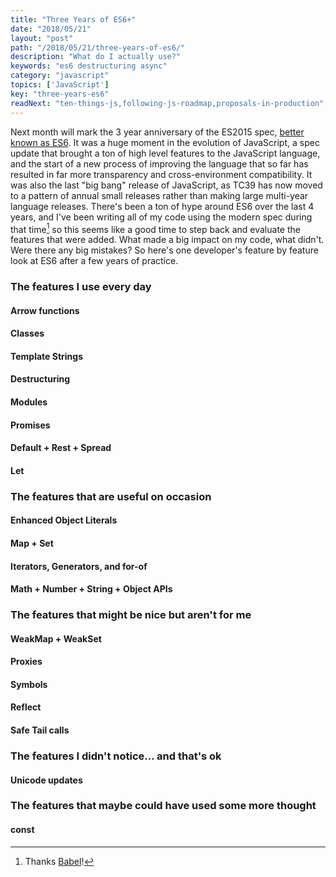 ```yaml
---
title: "Three Years of ES6+"
date: "2018/05/21"
layout: "post"
path: "/2018/05/21/three-years-of-es6/"
description: "What do I actually use?"
keywords: "es6 destructuring async"
category: "javascript"
topics: ['JavaScript']
key: "three-years-es6"
readNext: "ten-things-js,following-js-roadmap,proposals-in-production"
---
```


Next month will mark the 3 year anniversary of the ES2015 spec, [better known as ES6](https://benmccormick.org/2015/09/14/es5-es6-es2016-es-next-whats-going-on-with-javascript-versioning).  It was a huge moment in the evolution of JavaScript, a spec update that brought a ton of high level features to the JavaScript language, and the start of a new process of improving the language that so far has resulted in far more transparency and cross-environment compatibility.  It was also the last "big bang" release of JavaScript, as TC39 has now moved to a pattern of annual small releases rather than making large multi-year language releases.  There's been a ton of hype around ES6 over the last 4 years, and I've been writing all of my code using the modern spec during that time[^1] so this seems like a good time to step back and evaluate the features that were added.  What made a big impact on my code, what didn't.  Were there any big mistakes?  So here's one developer's feature by feature look at ES6 after a few years of practice.


### The features I use every day

#### Arrow functions

#### Classes

#### Template Strings

#### Destructuring

#### Modules

#### Promises


#### Default + Rest + Spread  


#### Let


### The features that are useful on occasion

#### Enhanced Object Literals

#### Map + Set


#### Iterators, Generators, and for-of

#### Math + Number + String + Object APIs



### The features that might be nice but aren't for me


#### WeakMap + WeakSet

#### Proxies

#### Symbols

#### Reflect

#### Safe Tail calls


### The features I didn't notice... and that's ok

#### Unicode updates


### The features that maybe could have used some more thought

#### const




[^1]: Thanks <a href="https://babeljs.io/learn-es2015/">Babel</a>!
